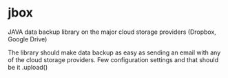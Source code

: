 # jbox
JAVA data backup library on the major cloud storage providers (Dropbox, Google Drive)

The library should make data backup as easy as sending an email with any of the cloud storage providers. Few configuration settings and that should be it .upload()
